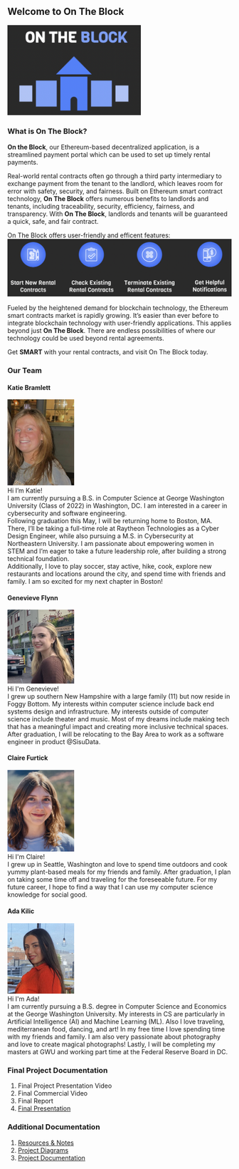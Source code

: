 ## Welcome to On The Block

<img src="assets/OTB_LOGO.png" alt="On The Block Logo" width="300"/>

### What is On The Block?
**On the Block**, our Ethereum-based decentralized application, is a streamlined payment portal which can be used to set up timely rental payments.<br>

Real-world rental contracts often go through a third party intermediary to exchange payment from the tenant to the landlord, which leaves room for error with safety, security, and fairness. Built on Ethereum smart contract technology, **On The Block** offers numerous benefits to landlords and tenants, including traceability, security, efficiency, fairness, and transparency. With **On The Block**, landlords and tenants will be guaranteed a quick, safe, and fair contract.<br>

On The Block offers user-friendly and efficent features:<br>
<img src="assets/FEATURES.png" alt="On The Block Features" width="600"/>

Fueled by the heightened demand for blockchain technology, the Ethereum smart contracts market is rapidly growing. It’s easier than ever before to integrate blockchain technology with user-friendly applications. This applies beyond just **On The Block**. There are endless possibilities of where our technology could be used beyond rental agreements.

Get **SMART** with your rental contracts, and visit On The Block today.

### Our Team
#### Katie Bramlett
<img src="assets/KATIE.png" alt="Katie" width="150"/><br>
Hi I’m Katie!<br>
I am currently pursuing a B.S. in Computer Science at George Washington University (Class of 2022) in Washington, DC. I am interested in a career in cybersecurity and software engineering.<br>
Following graduation this May, I will be returning home to Boston, MA. There, I’ll be taking a full-time role at Raytheon Technologies as a Cyber Design Engineer, while also pursuing a M.S. in Cybersecurity at Northeastern University. I am passionate about empowering women in STEM and I’m eager to take a future leadership role, after building a strong technical foundation.<br>
Additionally, I love to play soccer, stay active, hike, cook, explore new restaurants and locations around the city, and spend time with friends and family. I am so excited for my next chapter in Boston!<br>

#### Genevieve Flynn
<img src="assets/GENNY.png" alt="Genny" width="150"/><br>
Hi I'm Genevieve!<br>
I grew up southern New Hampshire with a large family (11) but now reside in Foggy Bottom. My interests within computer science include back end systems design and infrastructure. My interests outside of computer science include theater and music. Most of my dreams include making tech that has a meaningful impact and creating more inclusive technical spaces. After graduation, I will be relocating to the Bay Area to work as a software engineer in product @SisuData.<br>

#### Claire Furtick
<img src="assets/CLAIRE.png" alt="Claire" width="150"/><br>
Hi I'm Claire!<br>
I grew up in Seattle, Washington and love to spend time outdoors and cook yummy plant-based meals for my friends and family. After graduation, I plan on taking some time off and traveling for the foreseeable future. For my future career, I hope to find a way that I can use my computer science knowledge for social good.<br>

#### Ada Kilic
<img src="assets/ADA.png" alt="Ada" width="150"/><br>
Hi I'm Ada!<br>
I am currently pursuing a B.S. degree in Computer Science and Economics at the George Washington University. My interests in CS are particularly in Artificial Intelligence (AI) and Machine Learning (ML). Also I love traveling, mediterranean food, dancing, and art! In my free time I love spending time with my friends and family. I am also very passionate about photography and love to create magical photographs! Lastly, I will be completing my masters at GWU and working part time at the Federal Reserve Board in DC.<br>

### Final Project Documentation
1. Final Project Presentation Video
2. Final Commercial Video
3. Final Report
4. [Final Presentation](https://github.com/katiebramlett/on-the-block/blob/main/project-docs/Team%205%20Final%20Presentation.pdf)

### Additional Documentation
1. [Resources & Notes](https://github.com/katiebramlett/on-the-block/blob/main/project-docs/resources)
2. [Project Diagrams](https://github.com/katiebramlett/on-the-block/blob/main/project-docs/diagrams)
3. [Project Documentation](https://github.com/katiebramlett/on-the-block/blob/main/project-docs)
